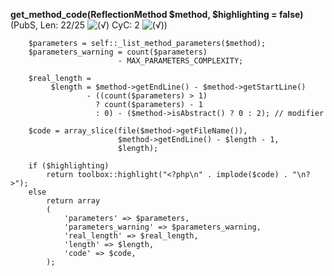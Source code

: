 **get_method_code(ReflectionMethod $method, $highlighting = false)** (PubS, Len: 22/25 ![(&radic;)](https://raw.github.com/TheB3Rt0z/schrimp/master/.inc/img/icon_16x16_green_ok.png "") CyC: 2 ![(&radic;)](https://raw.github.com/TheB3Rt0z/schrimp/master/.inc/img/icon_16x16_green_ok.png ""))  
  
        $parameters = self::_list_method_parameters($method);
        $parameters_warning = count($parameters)
                            - MAX_PARAMETERS_COMPLEXITY;

        $real_length =
             $length = $method->getEndLine() - $method->getStartLine()
                     - ((count($parameters) > 1)
                       ? count($parameters) - 1
                       : 0) - ($method->isAbstract() ? 0 : 2); // modifier

        $code = array_slice(file($method->getFileName()),
                            $method->getEndLine() - $length - 1,
                            $length);

        if ($highlighting)
            return toolbox::highlight("<?php\n" . implode($code) . "\n?>");
        else
            return array
            (
                'parameters' => $parameters,
                'parameters_warning' => $parameters_warning,
                'real_length' => $real_length,
                'length' => $length,
                'code' => $code,
            );
